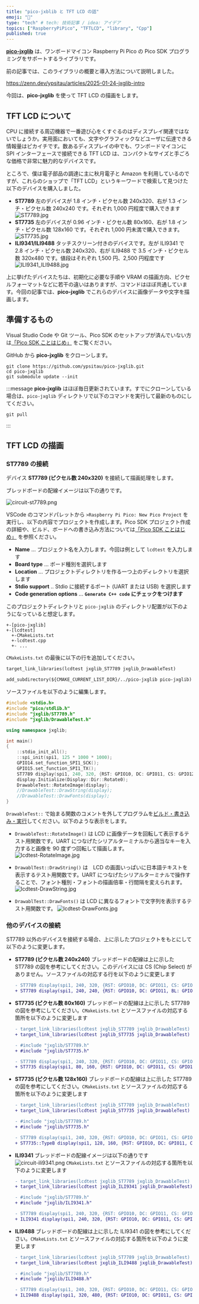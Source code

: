 ```yaml
---
title: "pico-jxblib と TFT LCD の話"
emoji: "🌊"
type: "tech" # tech: 技術記事 / idea: アイデア
topics: ["RaspberryPiPico", "TFTLCD", "library", "Cpp"]
published: true
---
```

[**pico-jxglib**](https://zenn.dev/ypsitau/articles/2025-01-24-jxglib-intro) は、ワンボードマイコン Raspberry Pi Pico の Pico SDK プログラミングをサポートするライブラリです。

前の記事では、このライブラリの概要と導入方法について説明しました。

https://zenn.dev/ypsitau/articles/2025-01-24-jxglib-intro

今回は、**pico-jxglib** を使って TFT LCD の描画をします。

## TFT LCD について

CPU に接続する周辺機器で一番遊び心をくすぐるのはディスプレイ関連ではないでしょうか。実用面においても、文字やグラフィックなどユーザに伝達できる情報量はピカイチです。数あるディスプレイの中でも、ワンボードマイコンに SPI インターフェースで接続できる TFT LCD は、コンパクトなサイズと手ごろな価格で非常に魅力的なデバイスです。

ところで、僕は電子部品の調達に主に秋月電子と Amazon を利用しているのですが、これらのショップで「TFT LCD」というキーワードで検索して見つけた以下のデバイスを購入しました。

- **ST7789**
  左のデバイスが 1.8 インチ・ピクセル数 240x320、右が 1.3 インチ・ピクセル数 240x240 です。それぞれ 1,000 円程度で購入できます
  ![ST7789.jpg](/images/2025-01-27-tft-lcd/ST7789.jpg)
- **ST7735**
  左のデバイスが 0.96 インチ・ピクセル数 80x160、右が 1.8 インチ・ピクセル数 128x160 です。それぞれ 1,000 円未満で購入できます。
  ![ST7735.jpg](/images/2025-01-27-tft-lcd/ST7735.jpg)
- **ILI9341/ILI9488**
  タッチスクリーン付きのデバイスです。左が ILI9341 で 2.8 インチ・ピクセル数 240x320、右が ILI9488 で 3.5 インチ・ピクセル数 320x480 です。値段はそれぞれ 1,500 円、2,500 円程度です
  ![ILI9341_ILI9488.jpg](/images/2025-01-27-tft-lcd/ILI9341_ILI9488.jpg)

上に挙げたデバイスたちは、初期化に必要な手順や VRAM の描画方向、ピクセルフォーマットなどに若干の違いはありますが、コマンドはほぼ共通しています。今回の記事では、**pico-jxglib** でこれらのデバイスに画像データや文字を描画します。

## 準備するもの

Visual Studio Code や Git ツール、Pico SDK のセットアップが済んでいない方は[「Pico SDK ことはじめ」](https://zenn.dev/ypsitau/articles/2025-01-17-picosdk#%E9%96%8B%E7%99%BA%E7%92%B0%E5%A2%83) をご覧ください。

GitHub から **pico-jxglib** をクローンします。

```
git clone https://github.com/ypsitau/pico-jxglib.git
cd pico-jxglib
git submodule update --init
```

:::message
**pico-jxglib** はほぼ毎日更新されています。すでにクローンしている場合は、`pico-jxglib` ディレクトリで以下のコマンドを実行して最新のものにしてください。

```
git pull
```
:::

## TFT LCD の描画

### ST7789 の接続

デバイス **ST7789 (ピクセル数 240x320)** を接続して描画処理をします。

ブレッドボードの配線イメージは以下の通りです。

![circuit-st7789.png](/images/2025-01-27-tft-lcd/circuit-st7789.png)

VSCode のコマンドパレットから `>Raspberry Pi Pico: New Pico Project` を実行し、以下の内容でプロジェクトを作成します。Pico SDK プロジェクト作成の詳細や、ビルド、ボードへの書き込み方法については[「Pico SDK ことはじめ」](https://zenn.dev/ypsitau/articles/2025-01-17-picosdk#%E3%83%97%E3%83%AD%E3%82%B8%E3%82%A7%E3%82%AF%E3%83%88%E3%81%AE%E4%BD%9C%E6%88%90%E3%81%A8%E7%B7%A8%E9%9B%86) を参照ください。

- **Name** ... プロジェクト名を入力します。今回は例として `lcdtest` を入力します
- **Board type** ... ボード種別を選択します
- **Location** ... プロジェクトディレクトリを作る一つ上のディレクトリを選択します
- **Stdio support** .. Stdio に接続するポート (UART または USB) を選択します
- **Code generation options** ... **`Generate C++ code` にチェックをつけます**

このプロジェクトディレクトリと `pico-jxglib` のディレクトリ配置が以下のようになっていると想定します。

```
+-[pico-jxglib]
+-[lcdtest]
  +-CMakeLists.txt
  +-lcdtest.cpp
  +- ...
```

`CMakeLists.txt` の最後に以下の行を追加してください。

```cmake:CMakeLists.txt
target_link_libraries(lcdtest jxglib_ST7789 jxglib_DrawableTest)

add_subdirectory(${CMAKE_CURRENT_LIST_DIR}/../pico-jxglib pico-jxglib)
```

ソースファイルを以下のように編集します。

```cpp:lcdtest.cpp
#include <stdio.h>
#include "pico/stdlib.h"
#include "jxglib/ST7789.h"
#include "jxglib/DrawableTest.h"

using namespace jxglib;

int main()
{
    ::stdio_init_all();
    ::spi_init(spi1, 125 * 1000 * 1000);
    GPIO14.set_function_SPI1_SCK();
    GPIO15.set_function_SPI1_TX();
    ST7789 display(spi1, 240, 320, {RST: GPIO10, DC: GPIO11, CS: GPIO12, BL: GPIO13});
    display.Initialize(Display::Dir::Rotate0);
    DrawableTest::RotateImage(display);
    //DrawableTest::DrawString(display);
    //DrawableTest::DrawFonts(display);
}
```

`DrawableTest::` で始まる関数のコメントを外してプログラムを[ビルド・書き込み・実行](https://zenn.dev/ypsitau/articles/2025-01-17-picosdk#%E3%83%97%E3%83%AD%E3%82%B0%E3%83%A9%E3%83%A0%E3%81%AE%E3%83%93%E3%83%AB%E3%83%89)してください。以下のような表示をします。

- `DrawableTest::RotateImage()` は LCD に画像データを回転して表示するテスト用関数です。UART につなげたシリアルターミナルから適当なキーを入力すると画像を 90 度ずつ回転して描画します。
![lcdtest-RotateImage.jpg](/images/2025-01-27-tft-lcd/lcdtest-RotateImage.jpg)

- `DrawablTest::DrawString()` は　LCD の画面いっぱいに日本語テキストを表示するテスト用関数です。UART につなげたシリアルターミナルで操作することで、フォント種別・フォントの描画倍率・行間隔を変えられます。
![lcdtest-DrawString.jpg](/images/2025-01-27-tft-lcd/lcdtest-DrawString.jpg)

- `DrawablTest::DrawFonts()` は LCD に異なるフォントで文字列を表示するテスト用関数です。
![lcdtest-DrawFonts.jpg](/images/2025-01-27-tft-lcd/lcdtest-DrawFonts.jpg)


### 他のデバイスの接続

ST7789 以外のデバイスを接続する場合、上に示したプロジェクトをもとにして以下のように変更します。

- **ST7789 (ピクセル数 240x240)**
  ブレッドボードの配線は上に示した ST7789 の図を参考にしてください。このデバイスには CS (Chip Select) がありません。ソースファイルの対応する行を以下のように変更します
  ```diff cpp:lcdtest.cpp
  - ST7789 display(spi1, 240, 320, {RST: GPIO10, DC: GPIO11, CS: GPIO12, BL: GPIO13});
  + ST7789 display(spi1, 240, 240, {RST: GPIO10, DC: GPIO11, BL: GPIO13});
  ```

- **ST7735 (ピクセル数 80x160)**
  ブレッドボードの配線は上に示した ST7789 の図を参考にしてください。`CMakeLists.txt` とソースファイルの対応する箇所を以下のように変更します
  ```diff cmake:CMakeLists.txt
  - target_link_libraries(lcdtest jxglib_ST7789 jxglib_DrawableTest)
  + target_link_libraries(lcdtest jxglib_ST7735 jxglib_DrawableTest)
  ```
  ```diff cpp:lcdtest.cpp
  - #include "jxglib/ST7789.h"
  + #include "jxglib/ST7735.h"

  - ST7789 display(spi1, 240, 320, {RST: GPIO10, DC: GPIO11, CS: GPIO12, BL: GPIO13});
  + ST7735 display(spi1, 80, 160, {RST: GPIO10, DC: GPIO11, CS: GPIO12, BL: GPIO13});
  ```

- **ST7735 (ピクセル数 128x160)**
  ブレッドボードの配線は上に示した ST7789 の図を参考にしてください。`CMakeLists.txt` とソースファイルの対応する箇所を以下のように変更します
  ```diff cmake:CMakeLists.txt
  - target_link_libraries(lcdtest jxglib_ST7789 jxglib_DrawableTest)
  + target_link_libraries(lcdtest jxglib_ST7735 jxglib_DrawableTest)
  ```
  ```diff cpp:lcdtest.cpp
  - #include "jxglib/ST7789.h"
  + #include "jxglib/ST7735.h"

  - ST7789 display(spi1, 240, 320, {RST: GPIO10, DC: GPIO11, CS: GPIO12, BL: GPIO13});
  + ST7735::TypeB display(spi1, 128, 160, {RST: GPIO10, DC: GPIO11, CS: GPIO12, BL: GPIO13});
  ```

- **ILI9341**
  ブレッドボードの配線イメージは以下の通りです
  ![circuit-ili9341.png](/images/2025-01-27-tft-lcd/circuit-ili9341.png)
  `CMakeLists.txt` とソースファイルの対応する箇所を以下のように変更します
  ```diff cmake:CMakeLists.txt
  - target_link_libraries(lcdtest jxglib_ST7789 jxglib_DrawableTest)
  + target_link_libraries(lcdtest jxglib_ILI9341 jxglib_DrawableTest)
  ```
  ```diff cpp:lcdtest.cpp
  - #include "jxglib/ST7789.h"
  + #include "jxglib/ILI9341.h"

  - ST7789 display(spi1, 240, 320, {RST: GPIO10, DC: GPIO11, CS: GPIO12, BL: GPIO13});
  + ILI9341 display(spi1, 240, 320, {RST: GPIO10, DC: GPIO11, CS: GPIO12, BL: GPIO13});
  ```

- **ILI9488**
  ブレッドボードの配線は上に示した ILI9341 の図を参考にしてください。`CMakeLists.txt` とソースファイルの対応する箇所を以下のように変更します
  ```diff cmake:CMakeLists.txt
  - target_link_libraries(lcdtest jxglib_ST7789 jxglib_DrawableTest)
  + target_link_libraries(lcdtest jxglib_ILI9488 jxglib_DrawableTest)
  ```
  ```diff cpp:lcdtest.cpp
  - #include "jxglib/ST7789.h"
  + #include "jxglib/ILI9488.h"

  - ST7789 display(spi1, 240, 320, {RST: GPIO10, DC: GPIO11, CS: GPIO12, BL: GPIO13});
  + ILI9488 display(spi1, 320, 480, {RST: GPIO10, DC: GPIO11, CS: GPIO12, BL: GPIO13});
  ```
